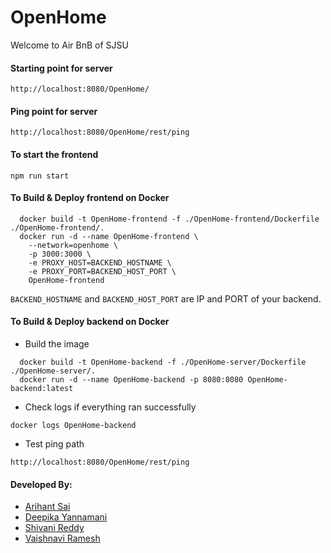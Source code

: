 # OpenHome
Welcome to Air BnB of SJSU

#### Starting point for server
`http://localhost:8080/OpenHome/`

#### Ping point for server
`http://localhost:8080/OpenHome/rest/ping`


#### To start the frontend
`npm run start`

#### To Build & Deploy frontend on Docker
```
  docker build -t OpenHome-frontend -f ./OpenHome-frontend/Dockerfile ./OpenHome-frontend/.
  docker run -d --name OpenHome-frontend \
    --network=openhome \
    -p 3000:3000 \
    -e PROXY_HOST=BACKEND_HOSTNAME \
    -e PROXY_PORT=BACKEND_HOST_PORT \
    OpenHome-frontend
```
`BACKEND_HOSTNAME` and `BACKEND_HOST_PORT` are IP and PORT of your backend.

#### To Build & Deploy backend on Docker
- Build the image
```
  docker build -t OpenHome-backend -f ./OpenHome-server/Dockerfile ./OpenHome-server/.
  docker run -d --name OpenHome-backend -p 8080:8080 OpenHome-backend:latest
```

- Check logs if everything ran successfully
```
docker logs OpenHome-backend
```

- Test ping path
```
http://localhost:8080/OpenHome/rest/ping
```

#### Developed  By:
- [Arihant Sai](https://github.com/Arihant1467)
- [Deepika Yannamani](https://github.com/deepikay912)
- [Shivani Reddy](https://github.com/Shivanireddy25)
- [Vaishnavi Ramesh](https://github.com/iivaishnavii)

